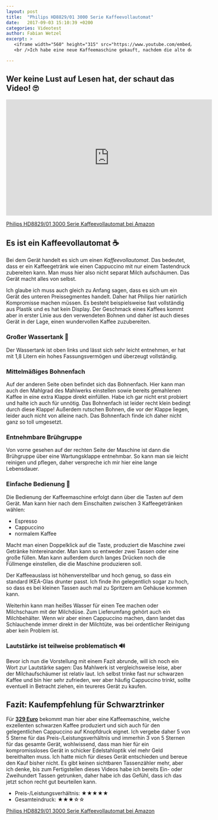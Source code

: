 ```yaml
---
layout: post
title:  "Philips HD8829/01 3000 Serie Kaffeevollautomat"
date:   2017-09-03 15:10:39 +0200
categories: Videotest
author: Fabian Wetzel
excerpt: >
   <iframe width="560" height="315" src="https://www.youtube.com/embed/EpNgaXRuBTQ" frameborder="0" allowfullscreen></iframe>
   <br />Ich habe eine neue Kaffeemaschine gekauft, nachdem die alte defekt war. Da habe ich direkt einen Test draus gemacht.

---
```

## Wer keine Lust auf Lesen hat, der schaut das Video! 🙄

<iframe width="560" height="315" src="https://www.youtube.com/embed/EpNgaXRuBTQ" frameborder="0" allowfullscreen></iframe>

[Philips HD8829/01 3000 Serie Kaffeevollautomat bei Amazon](http://amzn.to/2ettRyE)

## Es ist ein Kaffeevollautomat ☕

Bei dem Gerät handelt es sich um einen *Kaffeevollautomat*. Das bedeutet, dass er ein Kaffeegetränk wie einen Cappuccino mit nur einem Tastendruck zubereiten kann. Man muss hier also nicht separat Milch aufschäumen. Das Gerät macht alles von selbst.

Ich glaube ich muss auch gleich zu Anfang sagen, dass es sich um ein Gerät des unteren Preissegmentes handelt. Daher hat Philips hier natürlich Kompromisse machen müssen. Es besteht beispielsweise fast vollständig aus Plastik und es hat kein Display. Der Geschmack eines Kaffees kommt aber in erster Linie aus den verwendeten Bohnen und daher ist auch dieses Gerät in der Lage, einen wundervollen Kaffee zuzubereiten.

### Großer Wassertank 🌊

Der Wassertank ist oben links und lässt sich sehr leicht entnehmen, er hat mit 1,8 Litern ein hohes Fassungsvermögen und überzeugt vollständig.

### Mittelmäßiges Bohnenfach

Auf der anderen Seite oben befindet sich das Bohnenfach. Hier kann man auch den Mahlgrad des Mahlwerks einstellen sowie bereits gemahlenen Kaffee in eine extra Klappe direkt einfüllen. Habe ich gar nicht erst probiert und halte ich auch für unnötig. Das Bohnenfach ist leider recht klein bedingt durch diese Klappe! Außerdem rutschen Bohnen, die vor der Klappe liegen, leider auch nicht von alleine nach. Das Bohnenfach finde ich daher nicht ganz so toll umgesetzt.

### Entnehmbare Brühgruppe

Von vorne gesehen auf der rechten Seite der Maschine ist dann die Brühgruppe über eine Wartungsklappe entnehmbar. So kann man sie leicht reinigen und pflegen, daher verspreche ich mir hier eine lange Lebensdauer.

### Einfache Bedienung 📖

Die Bedienung der Kaffeemaschine erfolgt dann über die Tasten auf dem Gerät. Man kann hier nach dem Einschalten zwischen 3 Kaffeegetränken wählen:

- Espresso
- Cappuccino
- normalem Kaffee

Macht man einen Doppelklick auf die Taste, produziert die Maschine zwei Getränke hintereinander. Man kann so entweder zwei Tassen oder eine große füllen. Man kann außerdem durch langes Drücken noch die Füllmenge einstellen, die die Maschine produzieren soll.

Der Kaffeeauslass ist höhenverstellbar und hoch genug, so dass ein standard IKEA-Glas drunter passt. Ich finde ihn gelegentlich sogar zu hoch, so dass es bei kleinen Tassen auch mal zu Spritzern am Gehäuse kommen kann.

Weiterhin kann man heißes Wasser für einen Tee machen oder Milchschaum mit der Milchdüse. Zum Lieferumfang gehört auch ein Milchbehälter. Wenn wir aber einen Cappuccino machen, dann landet das Schlauchende immer direkt in der Milchtüte, was bei ordentlicher Reinigung aber kein Problem ist.

### Lautstärke ist teilweise problematisch 🔊

Bevor ich nun die Vorstellung mit einem Fazit abrunde, will ich noch ein Wort zur Lautstärke sagen: Das Mahlwerk ist vergleichsweise leise, aber der Milchaufschäumer ist relativ laut. Ich selbst trinke fast nur schwarzen Kaffee und bin hier sehr zufrieden, wer aber häufig Cappuccino trinkt, sollte eventuell in Betracht ziehen, ein teureres Gerät zu kaufen.

## Fazit: Kaufempfehlung für Schwarztrinker

Für <span title="Preis ist vom 02.09.2017 und variert">**[329 Euro](http://amzn.to/2ettRyE)**</span> bekommt man hier aber eine Kaffeemaschine, welche exzellenten schwarzen Kaffee produziert und sich auch für den gelegentlichen Cappuccino auf Knopfdruck eignet. Ich vergebe daher 5 von 5 Sterne für das Preis-/Leistungsverhältnis und immerhin 3 von 5 Sternen für das gesamte Gerät, wohlwissend, dass man hier für ein kompromissloses Gerät in schicker Edelstahloptik viel mehr Geld bereithalten muss. Ich hatte mich für dieses Gerät entschieden und bereue den Kauf bisher nicht. Es gibt keinen sichtbaren Tassenzähler mehr, aber ich denke, bis zum Fertigstellen dieses Videos habe ich bereits Ein- oder Zweihundert Tassen getrunken, daher habe ich das Gefühl, dass ich das jetzt schon recht gut beurteilen kann.

- Preis-/Leistungsverhältnis: ★★★★★
- Gesamteindruck: ★★★☆☆

[Philips HD8829/01 3000 Serie Kaffeevollautomat bei Amazon](http://amzn.to/2ettRyE)